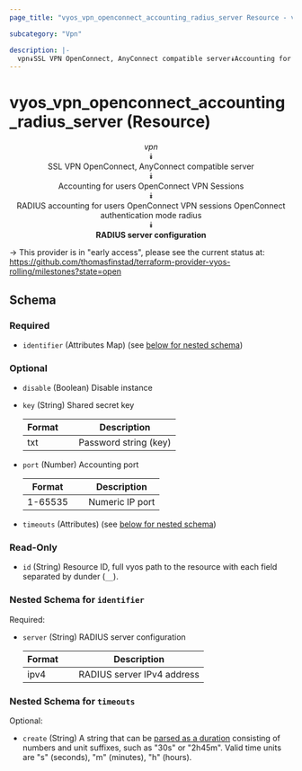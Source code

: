 ```yaml
---
page_title: "vyos_vpn_openconnect_accounting_radius_server Resource - vyos"

subcategory: "Vpn"

description: |- 
  vpn⯯SSL VPN OpenConnect, AnyConnect compatible server⯯Accounting for users OpenConnect VPN Sessions⯯RADIUS accounting for users OpenConnect VPN sessions OpenConnect authentication mode radius⯯RADIUS server configuration
---
```


# vyos_vpn_openconnect_accounting_radius_server (Resource)
<center>

*vpn*  
⯯  
SSL VPN OpenConnect, AnyConnect compatible server  
⯯  
Accounting for users OpenConnect VPN Sessions  
⯯  
RADIUS accounting for users OpenConnect VPN sessions OpenConnect authentication mode radius  
⯯  
**RADIUS server configuration**


</center>

-> This provider is in "early access", please see the current status at: https://github.com/thomasfinstad/terraform-provider-vyos-rolling/milestones?state=open

## Schema

### Required

- `identifier` (Attributes Map) (see [below for nested schema](#nestedatt--identifier))

### Optional

- `disable` (Boolean) Disable instance
- `key` (String) Shared secret key

    |Format  &emsp;|Description            |
    |----------|-------------------------|
    |txt     &emsp;|Password string (key)  |
- `port` (Number) Accounting port

    |Format   &emsp;|Description      |
    |-----------|-------------------|
    |1-65535  &emsp;|Numeric IP port  |
- `timeouts` (Attributes) (see [below for nested schema](#nestedatt--timeouts))

### Read-Only

- `id` (String) Resource ID, full vyos path to the resource with each field separated by dunder (`__`).

<a id="nestedatt--identifier"></a>
### Nested Schema for `identifier`

Required:

- `server` (String) RADIUS server configuration

    |Format  &emsp;|Description                 |
    |----------|------------------------------|
    |ipv4    &emsp;|RADIUS server IPv4 address  |


<a id="nestedatt--timeouts"></a>
### Nested Schema for `timeouts`

Optional:

- `create` (String) A string that can be [parsed as a duration](https://pkg.go.dev/time#ParseDuration) consisting of numbers and unit suffixes, such as &#34;30s&#34; or &#34;2h45m&#34;. Valid time units are &#34;s&#34; (seconds), &#34;m&#34; (minutes), &#34;h&#34; (hours).  
